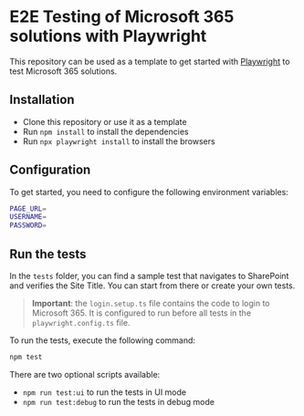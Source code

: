 # E2E Testing of Microsoft 365 solutions with Playwright

This repository can be used as a template to get started with [Playwright](https://playwright.dev/) to test Microsoft 365 solutions.

## Installation

- Clone this repository or use it as a template
- Run `npm install` to install the dependencies
- Run `npx playwright install` to install the browsers

## Configuration

To get started, you need to configure the following environment variables:

```bash
PAGE_URL=
USERNAME=
PASSWORD=
```

## Run the tests

In the `tests` folder, you can find a sample test that navigates to SharePoint and verifies the Site Title. You can start from there or create your own tests.

> **Important**: the `login.setup.ts` file contains the code to login to Microsoft 365. It is configured to run before all tests in the `playwright.config.ts` file.

To run the tests, execute the following command:

```bash
npm test
```

There are two optional scripts available:

- `npm run test:ui` to run the tests in UI mode
- `npm run test:debug` to run the tests in debug mode
